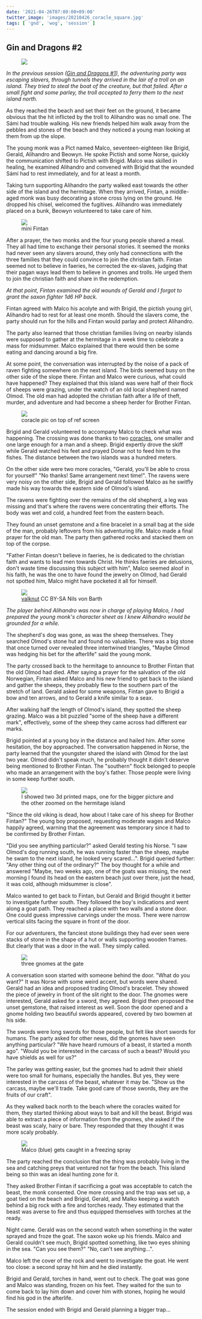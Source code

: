 ```yaml
---
date: '2021-04-26T07:00:00+09:00'
twitter_image: 'images/20210426_coracle_square.jpg'
tags: [ 'gnd', 'wog', 'session' ]
---
```


## Gin and Dragons #2

<figure class="right large">
<a href="images/20210426_storoyna.jpg"><img src="images/20210426_storoyna.jpg" loading="lazy" /></a>
<figcaption>
</figcaption>
</figure>

_In the previous session ([Gin and Dragons #1](20210406.html?t=Gin_and_Dragons__1&f=gnd2)), the adventuring party was escaping slavers, through tunnels they arrived in the lair of a troll on an island. They tried to steal the boat of the creature, but that failed. After a small fight and some parley, the troll accepted to ferry them to the next island north._

As they reached the beach and set their feet on the ground, it became obvious that the hit inflicted by the troll to Alihandro was no small one. The Sámi had trouble walking. His new friends helped him walk away from the pebbles and stones of the beach and they noticed a young man looking at them from up the slope.

The young monk was a Pict named Malco, seventeen-eighteen like Brigid, Gerald, Alihandro and Beowyn. He spoke Pictish and some Norse, quickly the communication shifted to Pictish with Brigid. Malco was skilled in healing, he examined Alihandro and convened with Brigid that the wounded Sámi had to rest immediately, and for at least a month.

Taking turn supporting Alihandro the party walked east towards the other side of the island and the hermitage. When they arrived, Fintan, a middle-aged monk was busy decorating a stone cross lying on the ground. He dropped his chisel, welcomed the fugitives. Alihandro was immediately placed on a bunk, Beowyn volunteered to take care of him.

<figure class="left smallerr">
<a href="https://github.com/jmettraux/rpg.scad/blob/fe09ed48e6e061955f09177459c786f2b0b564d7/_stl/monk_0.stl"><img src="images/20210426_fintan.jpg" loading="lazy" /></a>
<figcaption>
mini Fintan
</figcaption>
</figure>

After a prayer, the two monks and the four young people shared a meal. They all had time to exchange their personal stories. It seemed the monks had never seen any slavers around, they only had connections with the three families that they could convince to join the christian faith. Fintan seemed not to believe in faeries, he corrected the ex-slaves, judging that their pagan ways lead them to believe in gnomes and trolls. He urged them to join the christian faith and share in the redemption.

_At that point, Fintan examined the old wounds of Gerald and I forgot to grant the saxon fighter 1d6 HP back._

Fintan agreed with Malco his acolyte and with Brigid, the pictish young girl, Alihandro had to rest for at least one month. Should the slavers come, the party should run for the hills and Fintan would parlay and protect Alihandro.

The party also learned that those christian families living on nearby islands were supposed to gather at the hermitage in a week time to celebrate a mass for midsummer. Malco explained that there would then be some eating and dancing around a big fire.

At some point, the conversation was interrupted by the noise of a pack of raven fighting somewhere on the next island. The birds seemed busy on the other side of the slope there. Fintan and Malco were curious, what could have happened? They explained that this island was were half of their flock of sheeps were grazing, under the watch of an old local shepherd named Olmod. The old man had adopted the christian faith after a life of theft, murder, and adventure and had become a sheep herder for Brother Fintan.

<figure class="right small">
<a href="images/20210426_coracle.jpg"><img src="images/20210426_coracle.jpg" loading="lazy" /></a>
<figcaption>
coracle pic on top of ref screen
</figcaption>
</figure>

Brigid and Gerald volunteered to accompany Malco to check what was happening. The crossing was done thanks to two [coracles](https://en.wikipedia.org/wiki/Coracle), one smaller and one large enough for a man and a sheep. Brigid expertly drove the skiff while Gerald watched his feet and prayed Donar not to feed him to the fishes. The distance between the two islands was a hundred meters.

On the other side were two more coracles, "Gerald, you'll be able to cross for yourself" "No thanks! Same arrangement next time!". The ravens were very noisy on the other side, Brigid and Gerald followed Malco as he switfly made his way towards the eastern side of Olmod's island.

The ravens were fighting over the remains of the old shepherd, a leg was missing and that's where the ravens were concentrating their efforts. The body was wet and cold, a hundred feet from the eastern beach.

They found an unset gemstone and a fine bracelet in a small bag at the side of the man, probably leftovers from his adventuring life. Malco made a final prayer for the old man. The party then gathered rocks and stacked them on top of the corpse.

"Father Fintan doesn't believe in faeries, he is dedicated to the christian faith and wants to lead men towards Christ. He thinks faeries are delusions, don't waste time discussing this subject with him", Malco seemed aloof in his faith, he was the one to have found the jewelry on Olmod, had Gerald not spotted him, Malco might have pocketed it all for himself.

<figure class="left small">
<a href="https://en.wikipedia.org/wiki/Valknut"><img src="images/20210426_valknut.jpg" loading="lazy" /></a>
<figcaption>
<a href="https://commons.wikimedia.org/w/index.php?curid=7043391">valknut</a> CC BY-SA Nils von Barth
</figcaption>
</figure>

_The player behind Alihandro was now in charge of playing Malco, I had prepared the young monk's character sheet as I knew Alihandro would be grounded for a while._

The shepherd's dog was gone, as was the sheep themselves. They searched Olmod's stone hut and found no valuables. There was a big stone that once turned over revealed three intertwined triangles, "Maybe Olmod was hedging his bet for the afterlife" said the young monk.

The party crossed back to the hermitage to announce to Brother Fintan that the old Olmod had died. After saying a prayer for the salvation of the old Norwegian, Fintan asked Malco and his new friend to get back to the island and gather the sheeps, they probably flew to the southern part of the stretch of land. Gerald asked for some weapons, Fintan gave to Brigid a bow and ten arrows, and to Gerald a knife similar to a seax.

After walking half the length of Olmod's island, they spotted the sheep grazing. Malco was a bit puzzled "some of the sheep have a different mark", effectively, some of the sheep they came across had different ear marks.

Brigid pointed at a young boy in the distance and hailed him. After some hesitation, the boy approached. The conversation happened in Norse, the party learned that the youngster shared the island with Olmod for the last two year. Olmod didn't speak much, he probably thought it didn't deserve being mentioned to Brother Fintan. The "southern" flock belonged to people who made an arrangement with the boy's father. Those people were living in some keep further south.

<figure class="right">
<a href="images/20210426_islands.jpg"><img src="images/20210426_islands.jpg" loading="lazy" /></a>
<figcaption>
I showed two 3d printed maps, one for the bigger picture and the other zoomed on the hermitage island
</figcaption>
</figure>

"Since the old viking is dead, how about I take care of his sheep for Brother Fintan?" The young boy proposed, requesting moderate wages and Malco happily agreed, warning that the agreement was temporary since it had to be confirmed by Brother Fintan.

"Did you see anything particular?" asked Gerald testing his Norse. "I saw Olmod's dog running south, he was running faster than the sheep, maybe he swam to the next island, he looked very scared...". Brigid queried further: "Any other thing out of the ordinary?" The boy thought for a while and answered "Maybe, two weeks ago, one of the goats was missing, the next morning I found its head on the eastern beach just over there, just the head, it was cold, although midsummer is close".

Malco wanted to get back to Fintan, but Gerald and Brigid thought it better to investigate further south. They followed the boy's indications and went along a goat path. They reached a place with two walls and a stone door. One could guess impressive carvings under the moss. There were narrow vertical slits facing the square in front of the door.

For our adventurers, the fanciest stone buildings they had ever seen were stacks of stone in the shape of a hut or walls supporting wooden frames. But clearly that was a door in the wall. They simply called.

<figure class="left small">
<a href="images/20210426_gate.jpg"><img src="images/20210426_gate.jpg" loading="lazy" /></a>
<figcaption>
three gnomes at the gate
</figcaption>
</figure>

A conversation soon started with someone behind the door. "What do you want?" It was Norse with some weird accent, but words were shared. Gerald had an idea and proposed trading Olmod's bracelet. They showed the piece of jewelry in front of the slit right to the door. The gnomes were interested, Gerald asked for a sword, they agreed. Brigid then proposed the unset gemstone, that raised interest as well. Soon the door opened and a gnome holding two beautiful swords appeared, covered by two bowmen at his side.

The swords were long swords for those people, but felt like short swords for humans. The party asked for other news, did the gnomes have seen anything particular? "We have heard rumours of a beast, it started a month ago". "Would you be interested in the carcass of such a beast? Would you have shields as well for us?"

The parley was getting easier, but the gnomes had to admit their shield were too small for humans, especially the handles. But yes, they were interested in the carcass of the beast, whatever it may be. "Show us the carcass, maybe we'll trade. Take good care of those swords, they are the fruits of our craft".

As they walked back north to the beach where the coracles waited for them, they started thinking about ways to bait and kill the beast. Brigid was able to extract a piece of information from the gnomes, she asked if the beast was scaly, hairy or bare. They responded that they thought it was more scaly probably.

<figure class="right large">
<a href="images/20210426_beach.jpg"><img src="images/20210426_beach.jpg" loading="lazy" /></a>
<figcaption>
Malco (blue) gets caught in a freezing spray
</figcaption>
</figure>

The party reached the conclusion that the thing was probably living in the sea and catching preys that ventured not far from the beach. This island being so thin was an ideal hunting zone for it.

They asked Brother Fintan if sacrificing a goat was acceptable to catch the beast, the monk consented. One more crossing and the trap was set up, a goat tied on the beach and Brigid, Gerald, and Malko keeping a watch behind a big rock with a fire and torches ready. They estimated that the beast was averse to fire and thus equipped themselves with torches at the ready.

Night came. Gerald was on the second watch when something in the water sprayed and froze the goat. The saxon woke up his friends. Malco and Gerald couldn't see much, Brigid spotted something, like two eyes shining in the sea. "Can you see them?" "No, can't see anything...".

Malco left the cover of the rock and went to investigate the goat. He went too close: a second spray hit him and he died instantly.

Brigid and Gerald, torches in hand, went out to check. The goat was gone and Malco was standing, frozen on his feet. They waited for the sun to come back to lay him down and cover him with stones, hoping he would find his god in the afterlife.

The session ended with Brigid and Gerald planning a bigger trap...

